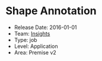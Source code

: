 # Shape Annotation
* Release Date: 2016-01-01
* Team: [Insights](./../teams/insights.md)
* Type: job
* Level: Application
* Area: Premise v2
